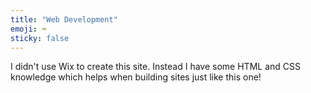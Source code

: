 ```yaml
---
title: "Web Development"
emoji: ⌨️
sticky: false
---
```


I didn't use Wix to create this site. Instead I have some HTML and CSS knowledge which helps when building sites just like this one!
